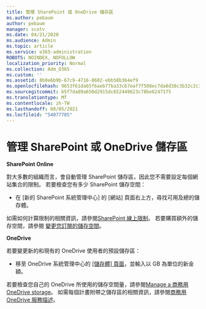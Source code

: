```yaml
---
title: 管理 SharePoint 或 OneDrive 儲存區
ms.author: pebaum
author: pebaum
manager: scotv
ms.date: 04/21/2020
ms.audience: Admin
ms.topic: article
ms.service: o365-administration
ROBOTS: NOINDEX, NOFOLLOW
localization_priority: Normal
ms.collection: Adm_O365
ms.custom: ''
ms.assetid: 8b0e6b9b-67c9-4716-8602-ebb58b364ef9
ms.openlocfilehash: 9653f61da65f6aeb77ba33cb7eaf7f508ec7da8d38c3b32c2c30ea519d31ada6
ms.sourcegitcommit: b5f7da89a650d2915dc652449623c78be6247175
ms.translationtype: MT
ms.contentlocale: zh-TW
ms.lasthandoff: 08/05/2021
ms.locfileid: "54077785"
---
```

# <a name="manage-your-sharepoint-or-onedrive-storage"></a>管理 SharePoint 或 OneDrive 儲存區

 **SharePoint Online**
  
對大多數的組織而言，會自動管理 SharePoint 儲存區，因此您不需要設定每個網站集合的限制。 若要檢查您有多少 SharePoint 儲存空間：
  
- 在 [新的 SharePoint 系統管理中心] 的 [網站] 頁面右上方，尋找可用及總的儲存體。
    
如需如何計算限制的相關資訊，請參閱[SharePoint 線上限制](https://go.microsoft.com/fwlink/p/?LinkID=856113)。 若要購買額外的儲存空間，請參閱 [變更您訂閱的儲存空間](https://go.microsoft.com/fwlink/?linkid=866428)。
  
 **OneDrive**
  
若要變更新的和現有的 OneDrive 使用者的預設儲存區：
  
- 移至 OneDrive 系統管理中心的 [[儲存體] 頁面](https://admin.onedrive.com/?v=StorageSettings)，並輸入以 GB 為單位的新金額。
    
若要檢查您自己的 OneDrive 所使用的儲存空間量，請參閱[Manage a 商務用 OneDrive storage](https://go.microsoft.com/fwlink/?linkid=866429)。 如需每個計畫附帶之儲存區的相關資訊，請參閱[商務用 OneDrive 服務描述](https://go.microsoft.com/fwlink/p/?LinkID=826071)。
  

